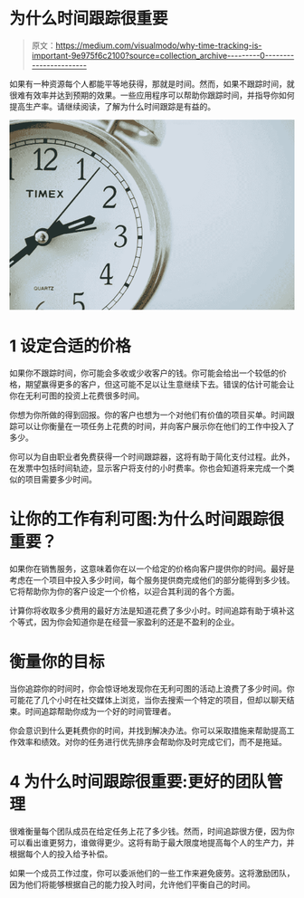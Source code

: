 # 为什么时间跟踪很重要

> 原文：<https://medium.com/visualmodo/why-time-tracking-is-important-9e975f6c2100?source=collection_archive---------0----------------------->

如果有一种资源每个人都能平等地获得，那就是时间。然而，如果不跟踪时间，就很难有效率并达到预期的效果。一些应用程序可以帮助你跟踪时间，并指导你如何提高生产率。请继续阅读，了解为什么时间跟踪是有益的。

![](img/cc735b0bbb62c9756cfc4f7e6f50ead8.png)

# 1 设定合适的价格

如果你不跟踪时间，你可能会多收或少收客户的钱。你可能会给出一个较低的价格，期望赢得更多的客户，但这可能不足以让生意继续下去。错误的估计可能会让你在无利可图的投资上花费很多时间。

你想为你所做的得到回报。你的客户也想为一个对他们有价值的项目买单。时间跟踪可以让你衡量在一项任务上花费的时间，并向客户展示你在他们的工作中投入了多少。

你可以为自由职业者免费获得一个时间跟踪器，这将有助于简化支付过程。此外，在发票中包括时间轨迹，显示客户将支付的小时费率。你也会知道将来完成一个类似的项目需要多少时间。

# 让你的工作有利可图:为什么时间跟踪很重要？

如果你在销售服务，这意味着你在以一个给定的价格向客户提供你的时间。最好是考虑在一个项目中投入多少时间，每个服务提供商完成他们的部分能得到多少钱。它将帮助你为你的客户设定一个价格，以迎合其利润的各个方面。

计算你将收取多少费用的最好方法是知道花费了多少小时。时间追踪有助于填补这个等式，因为你会知道你是在经营一家盈利的还是不盈利的企业。

# 衡量你的目标

当你追踪你的时间时，你会惊讶地发现你在无利可图的活动上浪费了多少时间。你可能花了几个小时在社交媒体上浏览，当你去搜索一个特定的项目，但却以聊天结束。时间追踪帮助你成为一个好的时间管理者。

你会意识到什么更耗费你的时间，并找到解决办法。你可以采取措施来帮助提高工作效率和绩效。对你的任务进行优先排序会帮助你及时完成它们，而不是拖延。

# 4 为什么时间跟踪很重要:更好的团队管理

很难衡量每个团队成员在给定任务上花了多少钱。然而，时间追踪很方便，因为你可以看出谁更努力，谁做得更少。这将有助于最大限度地提高每个人的生产力，并根据每个人的投入给予补偿。

如果一个成员工作过度，你可以委派他们的一些工作来避免疲劳。这将激励团队，因为他们将能够根据自己的能力投入时间，允许他们平衡自己的时间。